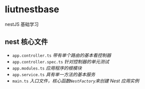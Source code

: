 # liutnestbase

nestJS 基础学习

## nest 核心文件

- `app.controller.ts` _带有单个路由的基本看控制器_
- `app.controller.spec.ts` _针对控制器的单元测试_
- `app.modules.ts` _应用程序的根模块_
- `app.service.ts` _具有单一方法的基本服务_
- `main.ts` _入口文件，核心函数`NestFactory`来创建 Nest 应用实例_
